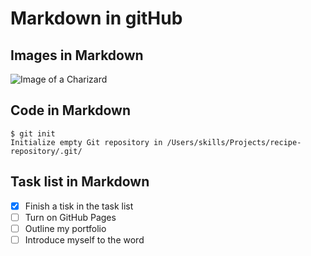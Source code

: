 # Markdown in gitHub

## Images in Markdown
![Image of a Charizard](https://static.wikia.nocookie.net/espokemon/images/9/95/Charizard.png/revision/latest?cb=20180325003352)

## Code in Markdown
```
$ git init
Initialize empty Git repository in /Users/skills/Projects/recipe-repository/.git/
```

## Task list in Markdown
- [x] Finish a tisk in the task list
- [ ] Turn on GitHub Pages
- [ ] Outline my portfolio
- [ ] Introduce myself to the word
